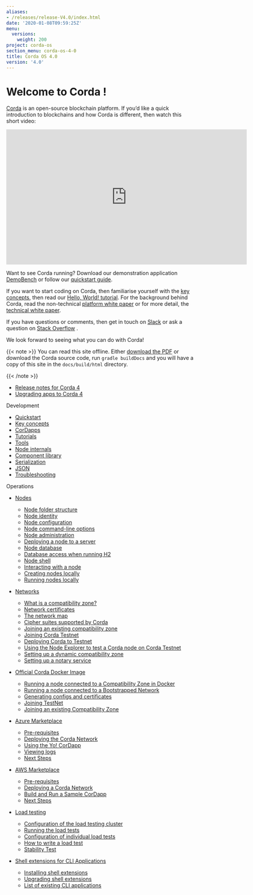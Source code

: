 ```yaml
---
aliases:
- /releases/release-V4.0/index.html
date: '2020-01-08T09:59:25Z'
menu:
  versions:
    weight: 200
project: corda-os
section_menu: corda-os-4-0
title: Corda OS 4.0
version: '4.0'
---
```



# Welcome to Corda !

[Corda](https://www.corda.net/) is an open-source blockchain platform. If you’d like a quick introduction to blockchains and how Corda is different, then watch this short video:

<embed>
<iframe src="https://player.vimeo.com/video/205410473" width="640" height="360" frameborder="0" webkitallowfullscreen="true" mozallowfullscreen="true" allowfullscreen="true"></iframe>


</embed>


Want to see Corda running? Download our demonstration application [DemoBench](https://www.corda.net/downloads/) or
follow our [quickstart guide](quickstart-index.md).

If you want to start coding on Corda, then familiarise yourself with the [key concepts](key-concepts.md), then read
our [Hello, World! tutorial](hello-world-introduction.md). For the background behind Corda, read the non-technical
[platform white paper](/en/pdf/corda-introductory-whitepaper.pdf) or for more detail, the [technical white paper](/en/pdf/corda-technical-whitepaper.pdf).

If you have questions or comments, then get in touch on [Slack](https://slack.corda.net/) or ask a question on
[Stack Overflow](https://stackoverflow.com/questions/tagged/corda) .

We look forward to seeing what you can do with Corda!

{{< note >}}
You can read this site offline. Either [download the PDF](_static/corda-developer-site.pdf) or download the Corda source code, run `gradle buildDocs` and you will have
a copy of this site in the `docs/build/html` directory.

{{< /note >}}





* [Release notes for Corda 4](release-notes.md)
* [Upgrading apps to Corda 4](app-upgrade-notes.md)




Development

* [Quickstart](quickstart-index.md)
* [Key concepts](key-concepts.md)
* [CorDapps](building-a-cordapp-index.md)
* [Tutorials](tutorials-index.md)
* [Tools](tools-index.md)
* [Node internals](node-internals-index.md)
* [Component library](component-library-index.md)
* [Serialization](serialization-index.md)
* [JSON](json.md)
* [Troubleshooting](troubleshooting.md)




Operations

* [Nodes](corda-nodes-index.md)
    * [Node folder structure](node-structure.md)
    * [Node identity](node-naming.md)
    * [Node configuration](corda-configuration-file.md)
    * [Node command-line options](node-commandline.md)
    * [Node administration](node-administration.md)
    * [Deploying a node to a server](deploying-a-node.md)
    * [Node database](node-database.md)
    * [Database access when running H2](node-database-access-h2.md)
    * [Node shell](shell.md)
    * [Interacting with a node](clientrpc.md)
    * [Creating nodes locally](generating-a-node.md)
    * [Running nodes locally](running-a-node.md)


* [Networks](corda-networks-index.md)
    * [What is a compatibility zone?](compatibility-zones.md)
    * [Network certificates](permissioning.md)
    * [The network map](network-map.md)
    * [Cipher suites supported by Corda](cipher-suites.md)
    * [Joining an existing compatibility zone](joining-a-compatibility-zone.md)
    * [Joining Corda Testnet](corda-testnet-intro.md)
    * [Deploying Corda to Testnet](deploy-to-testnet-index.md)
    * [Using the Node Explorer to test a Corda node on Corda Testnet](testnet-explorer-corda.md)
    * [Setting up a dynamic compatibility zone](setting-up-a-dynamic-compatibility-zone.md)
    * [Setting up a notary service](running-a-notary.md)


* [Official Corda Docker Image](docker-image.md)
    * [Running a node connected to a Compatibility Zone in Docker](docker-image.md#running-a-node-connected-to-a-compatibility-zone-in-docker)
    * [Running a node connected to a Bootstrapped Network](docker-image.md#running-a-node-connected-to-a-bootstrapped-network)
    * [Generating configs and certificates](docker-image.md#generating-configs-and-certificates)
    * [Joining TestNet](docker-image.md#joining-testnet)
    * [Joining an existing Compatibility Zone](docker-image.md#joining-an-existing-compatibility-zone)


* [Azure Marketplace](azure-vm.md)
    * [Pre-requisites](azure-vm.md#pre-requisites)
    * [Deploying the Corda Network](azure-vm.md#deploying-the-corda-network)
    * [Using the Yo! CorDapp](azure-vm.md#using-the-yo-cordapp)
    * [Viewing logs](azure-vm.md#viewing-logs)
    * [Next Steps](azure-vm.md#next-steps)


* [AWS Marketplace](aws-vm.md)
    * [Pre-requisites](aws-vm.md#pre-requisites)
    * [Deploying a Corda Network](aws-vm.md#deploying-a-corda-network)
    * [Build and Run a Sample CorDapp](aws-vm.md#build-and-run-a-sample-cordapp)
    * [Next Steps](aws-vm.md#next-steps)


* [Load testing](loadtesting.md)
    * [Configuration of the load testing cluster](loadtesting.md#configuration-of-the-load-testing-cluster)
    * [Running the load tests](loadtesting.md#running-the-load-tests)
    * [Configuration of individual load tests](loadtesting.md#configuration-of-individual-load-tests)
    * [How to write a load test](loadtesting.md#how-to-write-a-load-test)
    * [Stability Test](loadtesting.md#stability-test)


* [Shell extensions for CLI Applications](cli-application-shell-extensions.md)
    * [Installing shell extensions](cli-application-shell-extensions.md#installing-shell-extensions)
    * [Upgrading shell extensions](cli-application-shell-extensions.md#upgrading-shell-extensions)
    * [List of existing CLI applications](cli-application-shell-extensions.md#list-of-existing-cli-applications)






